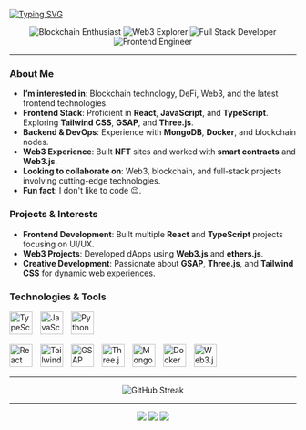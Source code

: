 <p align='start'>
<a href="https://git.io/typing-svg"><img src="https://readme-typing-svg.demolab.com?font=Fira+Code&pause=1000&color=FF4500&lines=Hello%2C+I'm+Ignismeow%F0%9F%91%8B;Full+Stack+Developer" alt="Typing SVG" /></a>
</p>

<p align="center">
  <img src="https://img.shields.io/badge/-Blockchain%20Enthusiast-FFD700?style=for-the-badge" alt="Blockchain Enthusiast"/> <!-- Green for the bandana -->
  <img src="https://img.shields.io/badge/-Web3%20Explorer-FF4500?style=for-the-badge" alt="Web3 Explorer"/> <!-- Fiery orange for Web3 Explorer -->
  <img src="https://img.shields.io/badge/-Full%20Stack%20Developer-FFD700?style=for-the-badge" alt="Full Stack Developer"/> <!-- Gold -->
  <img src="https://img.shields.io/badge/-Frontend%20Engineer-FF4500?style=for-the-badge" alt="Frontend Engineer"/> <!-- Tomato red -->
</p>

---

### About Me
-  **I’m interested in**: Blockchain technology, DeFi, Web3, and the latest frontend technologies.
-  **Frontend Stack**: Proficient in **React**, **JavaScript**, and **TypeScript**. Exploring **Tailwind CSS**, **GSAP**, and **Three.js**.
-  **Backend & DevOps**: Experience with **MongoDB**, **Docker**, and blockchain nodes.
-  **Web3 Experience**: Built **NFT** sites and worked with **smart contracts** and **Web3.js**.
-  **Looking to collaborate on**: Web3, blockchain, and full-stack projects involving cutting-edge technologies.
-  **Fun fact**: I don't like to code 😉.



### Projects & Interests
- **Frontend Development**: Built multiple **React** and **TypeScript** projects focusing on UI/UX.
- **Web3 Projects**: Developed dApps using **Web3.js** and **ethers.js**.
- **Creative Development**: Passionate about **GSAP**, **Three.js**, and **Tailwind CSS** for dynamic web experiences.


### Technologies & Tools
<p align="start">
  <img src="https://cdn.jsdelivr.net/gh/devicons/devicon/icons/typescript/typescript-original.svg" alt="TypeScript" width="40" height="40" style="margin-right: 10px;"/>
  <img src="https://cdn.jsdelivr.net/gh/devicons/devicon/icons/javascript/javascript-original.svg" alt="JavaScript" width="40" height="40" style="margin-right: 10px;"/>
  <img src="https://cdn.jsdelivr.net/gh/devicons/devicon/icons/python/python-original.svg" alt="Python" width="40" height="40" style="margin-right: 10px;"/>
</p>

<p align="start">
  <img src="https://cdn.jsdelivr.net/gh/devicons/devicon/icons/react/react-original.svg" alt="React" width="40" height="40" style="margin-right: 10px;"/>
  <img src="https://img.icons8.com/color/48/000000/tailwindcss.png" alt="Tailwind CSS" width="40" height="40" style="margin-right: 10px;"/>
  <img src="https://cdn.worldvectorlogo.com/logos/gsap-greensock.svg" alt="GSAP" width="40" height="40" style="margin-right: 10px;"/>
  <img src="https://cdn.jsdelivr.net/gh/devicons/devicon/icons/threejs/threejs-original-wordmark.svg" alt="Three.js" width="40" height="40" style="background-color: white; margin-right: 10px;"/>
  <img src="https://cdn.jsdelivr.net/gh/devicons/devicon/icons/mongodb/mongodb-original.svg" alt="MongoDB" width="40" height="40" style="margin-right: 10px;"/>
  <img src="https://cdn.jsdelivr.net/gh/devicons/devicon/icons/docker/docker-original.svg" alt="Docker" width="40" height="40" style="margin-right: 10px;"/>
  <img src="https://cryptologos.cc/logos/ethereum-eth-logo.svg?v=024" alt="Web3.js" width="40" height="40" style="margin-right: 10px;"/>
</p>

---

<p align="center" bg-[#0c1118]>
  <img src="https://github-readme-streak-stats.herokuapp.com/?user=ignismeow&theme=radical&bg_color=0c1118" alt="GitHub Streak"/>
</p>

---

<p align="center">
  <a href="https://x.com/IgnisMeow"><img src="https://img.shields.io/badge/X-@IgnisMeow-FF4500?style=for-the-badge&logo=x"/></a>
  <a href="mailto:ignismeowofficial@gmail.com"><img src="https://img.shields.io/badge/ignismeowofficial@gmail.com-FFD700?style=for-the-badge&logo=gmail"/></a>
  <a href="https://t.me/ignismeow"><img src="https://img.shields.io/badge/Telegram-@ignismeow-FF4500?style=for-the-badge&logo=telegram"/></a>
</p>
